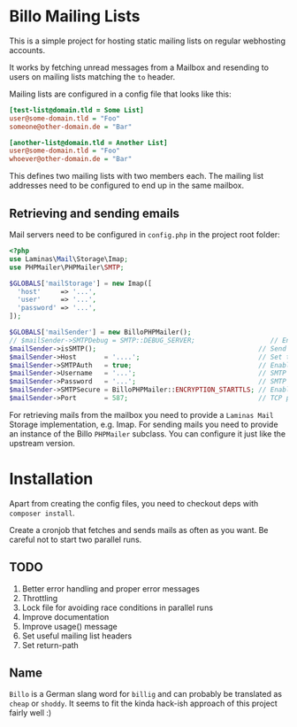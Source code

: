 # Billo Mailing Lists

This is a simple project for hosting static mailing lists on regular webhosting accounts.

It works by fetching unread messages from a Mailbox and resending to users on mailing lists matching the `to` header.

Mailing lists are configured in a config file that looks like this:

```ini
[test-list@domain.tld = Some List]
user@some-domain.tld = "Foo"
someone@other-domain.de = "Bar"

[another-list@domain.tld = Another List]
user@some-domain.tld = "Foo"
whoever@other-domain.de = "Bar"
```

This defines two mailing lists with two members each.
The mailing list addresses need to be configured to end up in the same mailbox.

## Retrieving and sending emails

Mail servers need to be configured in `config.php` in the project root folder:

```php
<?php
use Laminas\Mail\Storage\Imap;
use PHPMailer\PHPMailer\SMTP;

$GLOBALS['mailStorage'] = new Imap([
  'host'     => '...',
  'user'     => '...',
  'password' => '...',
]);

$GLOBALS['mailSender'] = new BilloPHPMailer();
// $mailSender->SMTPDebug = SMTP::DEBUG_SERVER;                   // Enable verbose debug output
$mailSender->isSMTP();                                         // Send using SMTP
$mailSender->Host       = '....';                              // Set the SMTP server to send through
$mailSender->SMTPAuth   = true;                                // Enable SMTP authentication
$mailSender->Username   = '...';                               // SMTP username
$mailSender->Password   = '...';                               // SMTP password
$mailSender->SMTPSecure = BilloPHPMailer::ENCRYPTION_STARTTLS; // Enable TLS encryption; `PHPMailer::ENCRYPTION_SMTPS` encouraged
$mailSender->Port       = 587;                                 // TCP port to connect to, use 465 for `PHPMailer::ENCRYPTION_SMTPS` above

```

For retrieving mails from the mailbox you need to provide a `Laminas Mail` Storage implementation, e.g. Imap.
For sending mails you need to provide an instance of the Billo `PHPMailer` subclass. You can configure it just like the upstream version.

# Installation

Apart from creating the config files, you need to checkout deps with `composer install`.

Create a cronjob that fetches and sends mails as often as you want. Be careful not to start two parallel runs.

## TODO

1. Better error handling and proper error messages
2. Throttling
3. Lock file for avoiding race conditions in parallel runs
4. Improve documentation
5. Improve usage() message
6. Set useful mailing list headers
7. Set return-path

## Name

`Billo` is a German slang word for `billig` and can probably be translated as `cheap` or `shoddy`. It seems to fit the kinda hack-ish approach of this project fairly well :)
